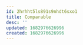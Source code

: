 ```yaml
---
id: 2hrhht5ls891s9nhdt6sxo1
title: Comparable
desc: ''
updated: 1682976626996
created: 1682976626996
---
```

